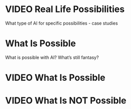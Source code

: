 


# VIDEO Real Life Possibilities

What type of AI for specific possibilities - case studies

# What Is Possible

What is possible with AI? What’s still fantasy?

<!-- ## Motivation -->


<!-- ## Target Audience   -->

<!-- The course is intended for ... -->

<!-- ## Curriculum   -->

<!-- The course covers... -->

# VIDEO What Is Possible

# VIDEO What Is NOT Possible

